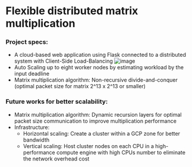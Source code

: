 # Flexible distributed matrix multiplication

### Project specs:
- A cloud-based web application using Flask connected to a distributed system with Client-Side Load-Balancing
![image](https://user-images.githubusercontent.com/14797495/181841964-e79f1b1a-28a6-4582-ae94-00be98528668.png)
- Auto Scaling up to eight worker nodes by estimating workload by the input deadline
- Matrix multiplication algorithm: Non-recursive divide-and-conquer (optimal packet size for matrix 2^13 x 2^13 or smaller)

### Future works for better scalability:
- Matrix multiplication algorithm: Dynamic recursion layers for optimal packet size communication to improve multiplication performance
- Infrastructure:
    - Horizontal scaling: Create a cluster within a GCP zone for better bandwidth
    - Vertical scaling: Host cluster nodes on each CPU in a high-performance compute engine with high CPUs number to eliminate the network overhead cost
